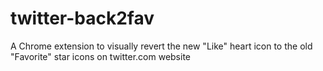 # twitter-back2fav
A Chrome extension to visually revert the new "Like" heart icon to the old "Favorite" star icons on twitter.com website
